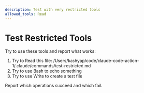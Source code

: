 ```yaml
---
description: Test with very restricted tools
allowed_tools: Read
---
```


# Test Restricted Tools

Try to use these tools and report what works:

1. Try to Read this file: /Users/kashyap/code/claude-code-action-1/.claude/commands/test-restricted.md
2. Try to use Bash to echo something
3. Try to use Write to create a test file

Report which operations succeed and which fail.
